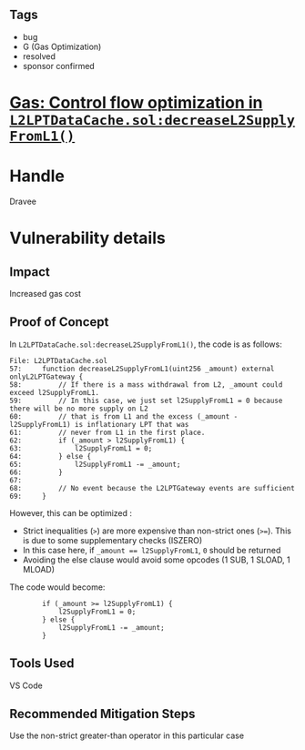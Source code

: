 ## Tags

- bug
- G (Gas Optimization)
- resolved
- sponsor confirmed

# [Gas: Control flow optimization in `L2LPTDataCache.sol:decreaseL2SupplyFromL1()`](https://github.com/code-423n4/2022-01-livepeer-findings/issues/137) 

# Handle

Dravee


# Vulnerability details

## Impact
Increased gas cost

## Proof of Concept
In `L2LPTDataCache.sol:decreaseL2SupplyFromL1()`, the code is as follows: 
```
File: L2LPTDataCache.sol
57:     function decreaseL2SupplyFromL1(uint256 _amount) external onlyL2LPTGateway {
58:         // If there is a mass withdrawal from L2, _amount could exceed l2SupplyFromL1.
59:         // In this case, we just set l2SupplyFromL1 = 0 because there will be no more supply on L2
60:         // that is from L1 and the excess (_amount - l2SupplyFromL1) is inflationary LPT that was
61:         // never from L1 in the first place.
62:         if (_amount > l2SupplyFromL1) { 
63:             l2SupplyFromL1 = 0;
64:         } else {
65:             l2SupplyFromL1 -= _amount;
66:         }
67: 
68:         // No event because the L2LPTGateway events are sufficient
69:     }
```

However, this can be optimized :
- Strict inequalities (`>`) are more expensive than non-strict ones (`>=`). This is due to some supplementary checks (ISZERO)
- In this case here, if `_amount == l2SupplyFromL1`, `0` should be returned
- Avoiding the else clause would avoid some opcodes (1 SUB,  1 SLOAD, 1 MLOAD)

The code would become: 
```
        if (_amount >= l2SupplyFromL1) {
            l2SupplyFromL1 = 0;
        } else {
            l2SupplyFromL1 -= _amount;
        }
```

## Tools Used
VS Code

## Recommended Mitigation Steps
Use the non-strict greater-than operator in this particular case

